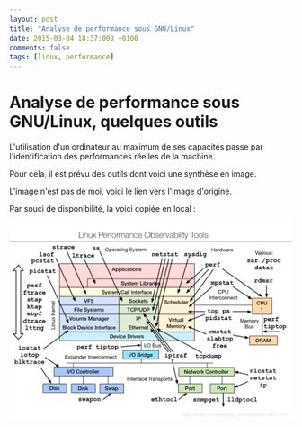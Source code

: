 ```yaml
---
layout: post
title: "Analyse de performance sous GNU/Linux"
date: 2015-03-04 18:37:000 +0100
comments: false
tags: [linux, performance]
---
```



# Analyse de performance sous GNU/Linux, quelques outils

L'utilisation d'un ordinateur au maximum de ses capacités passe par l'identification des performances réelles de la machine.

Pour cela, il est prévu des outils dont voici une synthèse en image.

L'image n'est pas de moi, voici le lien vers [l'image d'origine](http://www.brendangregg.com/Perf/linux_observability_tools.png).


Par souci de disponibilité, la voici copiée en local :

![](/assets/files/2015/03/linux_observability_tools.png)
